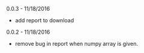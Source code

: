 0.0.3 - 11/18/2016
* add report to download

0.0.2 - 11/18/2016
* remove bug in report when numpy array is given.

